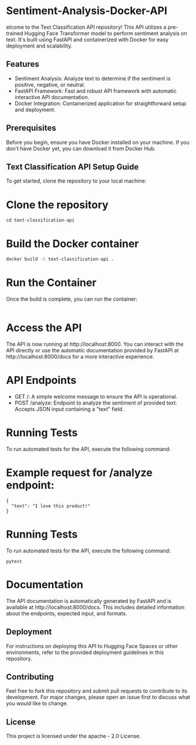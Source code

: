 # Sentiment-Analysis-Docker-API

elcome to the Text Classification API repository! This API utilizes a pre-trained Hugging Face Transformer model to perform sentiment analysis on text. It's built using FastAPI and containerized with Docker for easy deployment and scalability.

## Features
- Sentiment Analysis: Analyze text to determine if the sentiment is positive, negative, or neutral.
- FastAPI Framework: Fast and robust API framework with automatic interactive API documentation.
- Docker Integration: Containerized application for straightforward setup and deployment.

## Prerequisites
Before you begin, ensure you have Docker installed on your machine. If you don't have Docker yet, you can download it from Docker Hub.


## Text Classification API Setup Guide

To get started, clone the repository to your local machine:


# Clone the repository
``` git clone https://github.com/Novera-123/Sentiment-Analysis-Docker-API.git
cd text-classification-api
```

# Build the Docker container
```bash
docker build -t text-classification-api .
```

# Run the Container
Once the build is complete, you can run the container:
```docker run -p 8000:8000 text-classification-api
```
# Access the API
The API is now running at http://localhost:8000. You can interact with the API directly or use the automatic documentation provided by FastAPI at http://localhost:8000/docs for a more interactive experience.

# API Endpoints
- GET /: A simple welcome message to ensure the API is operational.
- POST /analyze: Endpoint to analyze the sentiment of provided text. Accepts JSON input containing a "text" field.

# Running Tests
To run automated tests for the API, execute the following command:

# Example request for /analyze endpoint:
```
{
  "text": "I love this product!"
}
```
# Running Tests
To run automated tests for the API, execute the following command:
```
pytest

```
# Documentation
The API documentation is automatically generated by FastAPI and is available at http://localhost:8000/docs. This includes detailed information about the endpoints, expected input, and formats.

## Deployment
For instructions on deploying this API to Hugging Face Spaces or other environments, refer to the provided deployment guidelines in this repository.

## Contributing
Feel free to fork this repository and submit pull requests to contribute to its development. For major changes, please open an issue first to discuss what you would like to change.

## License
This project is licensed under the apache - 2.0 License.
